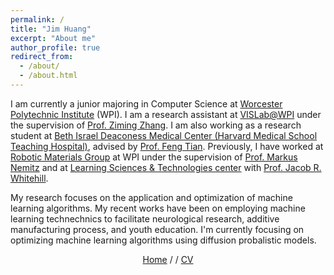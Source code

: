 ```yaml
---
permalink: /
title: "Jim Huang"
excerpt: "About me"
author_profile: true
redirect_from: 
  - /about/
  - /about.html
---
```


I am currently a junior majoring in Computer Science at [Worcester Polytechnic Institute](https://www.wpi.edu/) (WPI).
I am a research assistant at [VISLab@WPI](https://zhang-vislab.github.io/) under the supervision of [Prof. Ziming Zhang](https://www.wpi.edu/people/faculty/zzhang15).
I am also working as a research student at [Beth Israel Deaconess Medical Center (Harvard Medical School Teaching Hospital)](https://www.bidmc.org/), advised by [Prof. Feng Tian](https://www.fengtianlab.com/).
Previously, I have worked at [Robotic Materials Group](https://wp.wpi.edu/roboticmaterialsgroup/) at WPI under the supervision of [Prof. Markus Nemitz](https://www.wpi.edu/people/faculty/mnemitz) and at [Learning Sciences & Technologies center](https://www.wpi.edu/academics/departments/learning-sciences-technologies) with [Prof. Jacob R. Whitehill](https://www.wpi.edu/people/faculty/jrwhitehill). 


My research focuses on the application and optimization of machine learning algorithms. 
My recent works have been on employing machine learning technechnics to facilitate neurological research, additive manufacturing process, and youth education. I'm currently focusing on optimizing machine learning algorithms using diffusion probalistic models. 

<p style="text-align: center;"> 
  <a href="https://hqjimmy9.github.io/">Home</a>
  /
  <!--a href="https://hqjimmy9.github.io//publications/">Publications</a-->
  /
  <a href="https://hqjimmy9.github.io//files/Resume_Zilin_Dai(Jan2024).pdf">CV</a>
</p>



<!-- <iframe 
  width="560" height="315" 
  src="https://www.youtube.com/embed/Q5BHOogOOLo?autoplay=1&mute=1" 
  title="YouTube video player" 
  frameborder="0" 
  allow="accelerometer; autoplay; clipboard-write; encrypted-media; gyroscope; picture-in-picture; web-share" allowfullscreen>
</iframe> -->

